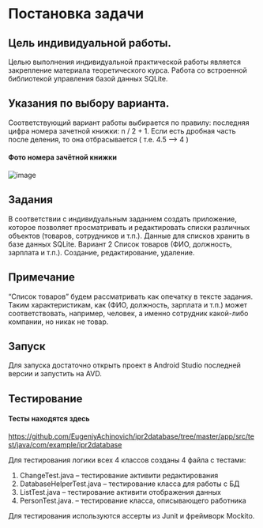 # Постановка задачи


## Цель индивидуальной работы.
Целью выполнения индивидуальной практической работы является
закрепление материала теоретического курса. Работа со встроенной
библиотекой управления базой данных SQLite.
## Указания по выбору варианта.
Соответствующий вариант работы выбирается по правилу: последняя
цифра номера зачетной книжки: n / 2 + 1. Если есть дробная часть после
деления, то она отбрасывается ( т.е. 4.5 –> 4 )


#### Фото номера зачётной книжки
![image](https://user-images.githubusercontent.com/75760235/213951763-c13f5647-8742-4e0b-8cae-772631ccdeca.png)

## Задания
В соответствии с индивидуальным заданием создать приложение, которое позволяет просматривать и редактировать списки различных объектов (товаров, cотрудников и т.п.). Данные для списков хранить в базе данных SQLite. 
Вариант 2 
Список товаров (ФИО, должность, зарплата и т.п.). Создание,
редактирование, удаление.

## Примечание
“Список товаров” будем рассматривать как опечатку в тексте задания. Таким характеристикам, как (ФИО, должность, зарплата и т.п.) может соответствовать, например, человек, а именно сотрудник какой-либо компании, но никак не товар.

## Запуск
Для запуска достаточно открыть проект в Android Studio последней версии и запустить на AVD.

## Тестирование 

#### Тесты находятся здесь
https://github.com/EugeniyAchinovich/ipr2database/tree/master/app/src/test/java/com/example/ipr2database

Для тестирования логики всех 4 классов созданы 4 файла с тестами: 
1)	ChangeTest.java – тестирование активити редактирования
2)	DatabaseHelperTest.java – тестирование класса для работы с БД
3)	ListTest.java – тестирование активити отображения данных
4)	PersonTest.java. – тестирование класса, описывающего работника

Для тестирования используются ассерты из Junit и фреймворк Mockito.

